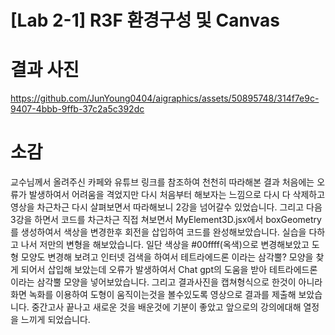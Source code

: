 # [Lab 2-1] R3F 환경구성 및 Canvas


# 결과 사진


https://github.com/JunYoung0404/aigraphics/assets/50895748/314f7e9c-9407-4bbb-9ffb-37c2a5c392dc


# 소감
교수님께서 올려주신 카페와 유튜브 링크를 참조하여 천천히 따라해본 결과 처음에는 오류가 발생하여서 어려움을 격었지만 다시 처음부터 해보자는 느낌으로 다시 다 삭제하고 영상을 차근차근 다시 살펴보면서
따라해보니 2강을 넘어갈수 있었습니다. 그리고 다음 3강을 하면서 코드를 차근차근 직접 쳐보면서 MyElement3D.jsx에서 boxGeometry를 생성하여서 색상을 변경한후 회전을 삽입하여 코드를 완성해보았습니다.
실습을 다하고 나서 저만의 변형을 해보았습니다. 일단 색상을 #00ffff(옥색)으로 변경해보았고 도형 모양도 변경해 보려고 인터넷 검색을 하여서 테트라에드론 이라는 삼각뿔? 모양을 찾게 되어서 삽입해 보았는데 오류가 발생하여서
Chat gpt의 도움을 받아 테트라에드론이라는 삼각뿔 모양을 넣어보았습니다. 그리고 결과사진을 캡쳐형식으로 한것이 아니라 화면 녹화를 이용하여 도형이 움직이는것을 볼수있도록 영상으로 결과를 제출해 보았습니다.
중간고사 끝나고 새로운 것을 배운것에 기분이 좋았고 앞으로의 강의에대해 열정을 느끼게 되었습니다. 
